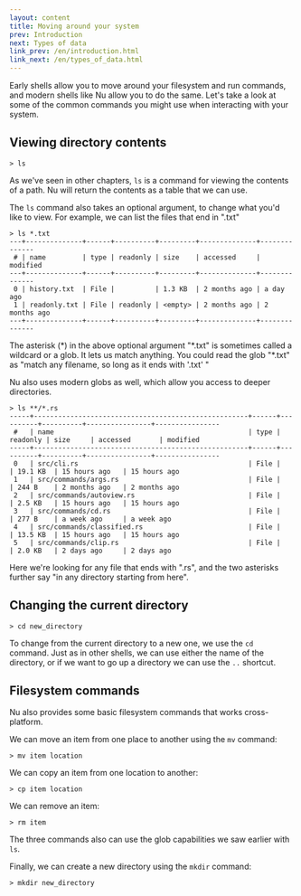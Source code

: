 ```yaml
---
layout: content
title: Moving around your system
prev: Introduction
next: Types of data
link_prev: /en/introduction.html
link_next: /en/types_of_data.html
---
```


Early shells allow you to move around your filesystem and run commands, and modern shells like Nu allow you to do the same. Let's take a look at some of the common commands you might use when interacting with your system.

## Viewing directory contents

```
> ls
```

As we've seen in other chapters, `ls` is a command for viewing the contents of a path. Nu will return the contents as a table that we can use.

The `ls` command also takes an optional argument, to change what you'd like to view.  For example, we can list the files that end in ".txt"

```
> ls *.txt
---+--------------+------+----------+---------+--------------+--------------
 # | name         | type | readonly | size    | accessed     | modified 
---+--------------+------+----------+---------+--------------+--------------
 0 | history.txt  | File |          | 1.3 KB  | 2 months ago | a day ago 
 1 | readonly.txt | File | readonly | <empty> | 2 months ago | 2 months ago 
---+--------------+------+----------+---------+--------------+--------------
```

The asterisk (\*) in the above optional argument "\*.txt" is sometimes called a wildcard or a glob. It lets us match anything. You could read the glob "\*.txt" as "match any filename, so long as it ends with '.txt' "

Nu also uses modern globs as well, which allow you access to deeper directories.

```
> ls **/*.rs
-----+-----------------------------------------------------+------+----------+----------+----------------+----------------
 #   | name                                                | type | readonly | size     | accessed       | modified 
-----+-----------------------------------------------------+------+----------+----------+----------------+----------------
 0   | src/cli.rs                                          | File |          | 19.1 KB  | 15 hours ago   | 15 hours ago 
 1   | src/commands/args.rs                                | File |          | 244 B    | 2 months ago   | 2 months ago 
 2   | src/commands/autoview.rs                            | File |          | 2.5 KB   | 15 hours ago   | 15 hours ago 
 3   | src/commands/cd.rs                                  | File |          | 277 B    | a week ago     | a week ago 
 4   | src/commands/classified.rs                          | File |          | 13.5 KB  | 15 hours ago   | 15 hours ago 
 5   | src/commands/clip.rs                                | File |          | 2.0 KB   | 2 days ago     | 2 days ago
 ```
 
 Here we're looking for any file that ends with ".rs", and the two asterisks further say "in any directory starting from here".

## Changing the current directory

```
> cd new_directory
```

To change from the current directory to a new one, we use the `cd` command. Just as in other shells, we can use either the name of the directory, or if we want to go up a directory we can use the `..` shortcut.

## Filesystem commands

Nu also provides some basic filesystem commands that works cross-platform. 

We can move an item from one place to another using the `mv` command:

```
> mv item location
```

We can copy an item from one location to another:

```
> cp item location
```

We can remove an item:

```
> rm item
```

The three commands also can use the glob capabilities we saw earlier with `ls`.

Finally, we can create a new directory using the `mkdir` command:

```
> mkdir new_directory
```

